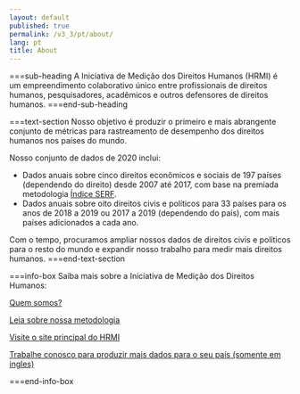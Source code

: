 ```yaml
---
layout: default
published: true
permalink: /v3_3/pt/about/
lang: pt
title: About
---
```


===sub-heading
A Iniciativa de Medição dos Direitos Humanos (HRMI) é um empreendimento colaborativo único entre profissionais de direitos humanos, pesquisadores, acadêmicos e outros defensores de direitos humanos.
===end-sub-heading

===text-section
Nosso objetivo é produzir o primeiro e mais abrangente conjunto de métricas para rastreamento de desempenho dos direitos humanos nos países do mundo.

Nosso conjunto de dados de 2020 inclui:
* Dados anuais sobre cinco direitos econômicos e sociais de 197 países (dependendo do direito) desde 2007 até 2017, com base na premiada metodologia <a href="https://serfindex.uconn.edu/" target="_blank">Índice SERF</a>.
* Dados anuais sobre oito direitos civis e políticos para 33 países para os anos de 2018 a 2019 ou 2017 a 2019 (dependendo do país), com mais países adicionados a cada ano.

Com o  tempo, procuramos ampliar nossos dados de direitos civis e políticos para o resto do mundo e expandir nosso trabalho para medir mais direitos humanos.
===end-text-section

===info-box
Saiba mais sobre a Iniciativa de Medição dos Direitos Humanos:

<a href="https://humanrightsmeasurement.org/pt-pt/about-hrmi/a-equipe/" target="_blank">Quem somos?</a>

<a href="https://humanrightsmeasurement.org/pt-pt/metodologia/visao-geral/" target="_blank">Leia sobre nossa metodologia</a>

<a href="https://humanrightsmeasurement.org/pt-pt/" target="_blank">Visite o site principal do HRMI</a>

<a href="https://humanrightsmeasurement.org/pt-pt/" target="_blank">Trabalhe conosco para produzir mais dados para o seu país (somente em ingles)</a>

===end-info-box
